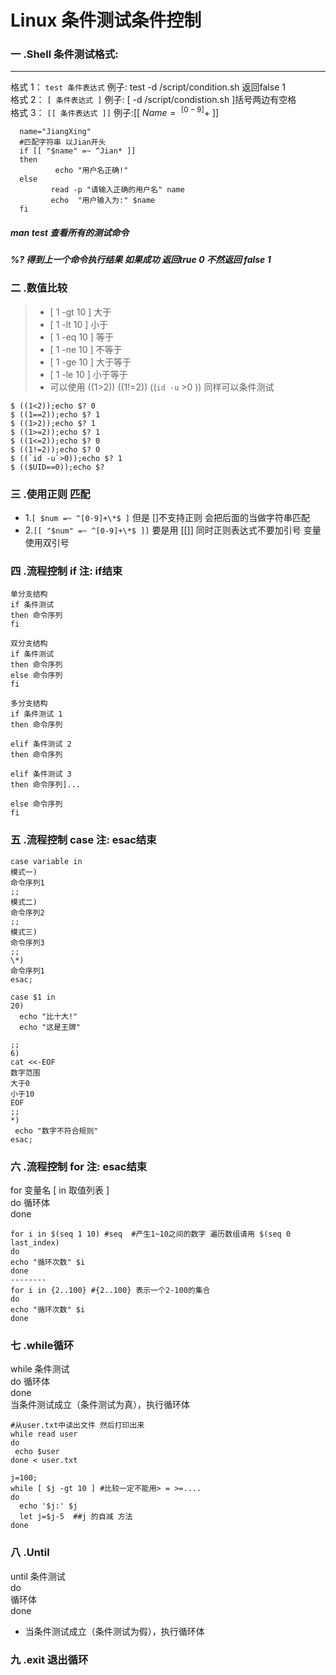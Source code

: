 Linux 条件测试条件控制
====
### 一 .Shell 条件测试格式:
---
格式 1： `test 条件表达式`  例子: test -d /script/condition.sh 返回false 1   
格式 2： `[ 条件表达式 ]`   例子: [ -d  /script/condistion.sh ]括号两边有空格   
格式 3： `[[ 条件表达式 ]]` 例子:[[ $Name =~^[0-9]+$ ]]  
``` shell
  name="JiangXing"
  #匹配字符串 以Jian开头
  if [[ "$name" =~ ^Jian* ]]
  then
          echo "用户名正确!"
  else
         read -p "请输入正确的用户名" name
         echo  "用户输入为:" $name
  fi

```
##### man test 查看所有的测试命令
##### %? 得到上一个命令执行结果 如果成功 返回true 0 不然返回 false 1
### 二 .数值比较
> * [ 1 -gt 10 ] 大于 
> * [ 1 -lt 10 ] 小于
> * [ 1 -eq 10 ] 等于 
> * [ 1 -ne 10 ] 不等于 
> * [ 1 -ge 10 ] 大于等于 
> * [ 1 -le 10 ] 小于等于 
> * 可以使用 ((1>2)) ((1!=2)) ((`id -u` >0 )) 同样可以条件测试
```shell
$ ((1<2));echo $? 0 
$ ((1==2));echo $? 1 
$ ((1>2));echo $? 1 
$ ((1>=2));echo $? 1 
$ ((1<=2));echo $? 0 
$ ((1!=2));echo $? 0 
$ ((`id -u`>0));echo $? 1
$ (($UID==0));echo $? 
```
### 三 .使用正则 匹配
* 1.`[ $num =~ ^[0-9]+\*$ ]` 但是 []不支持正则 会把后面的当做字符串匹配
* 2.`[[ "$num" =~ ^[0-9]+\*$ ]]` 要是用 [[]] 同时正则表达式不要加引号 变量使用双引号
### 四 .流程控制 if 注: if结束
``` shell
单分支结构 
if 条件测试 
then 命令序列 
fi 

双分支结构 
if 条件测试 
then 命令序列 
else 命令序列 
fi 
 
多分支结构 
if 条件测试 1 
then 命令序列 
 
elif 条件测试 2 
then 命令序列 
 
elif 条件测试 3  
then 命令序列]... 
 
else 命令序列 
fi 
```
### 五 .流程控制 case 注: esac结束
``` shell
case variable in
模式一)
命令序列1
;;
模式二)
命令序列2
;;
模式三)
命令序列3
;;
\*)
命令序列1
esac;
```
```shell
case $1 in
20)
  echo "比十大!"
  echo "这是王牌"

;;
6)
cat <<-EOF
数字范围
大于0
小于10
EOF
;;
*)
 echo "数字不符合规则"
esac;

```
### 六 .流程控制 for 注: esac结束
for 变量名 [ in 取值列表 ]  
do 循环体  
done  
```shell
for i in $(seq 1 10) #seq  #产生1~10之间的数字 遍历数组请用 $(seq 0 last_index)
do
echo "循环次数" $i
done
--------
for i in {2..100} #{2..100} 表示一个2-100的集合
do 
echo "循环次数" $i
done
```
### 七 .while循环
while 条件测试  
do 循环体  
done  
当条件测试成立（条件测试为真），执行循环体  
```shell
#从user.txt中读出文件 然后打印出来
while read user
do
 echo $user
done < user.txt

j=100;
while [ $j -gt 10 ] #比较一定不能用> = >=....
do
  echo '$j:' $j
  let j=$j-5  ##j 的自减 方法
done

```
### 八 .Until
until 条件测试  
do  
循环体  
done   
* 当条件测试成立（条件测试为假），执行循环体 
### 九 .exit  退出循环
